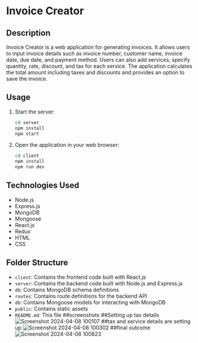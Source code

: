 # Invoice Creator

## Description
Invoice Creator is a web application for generating invoices. It allows users to input invoice details such as invoice number, customer name, invoice date, due date, and payment method. Users can also add services, specify quantity, rate, discount, and tax for each service. The application calculates the total amount including taxes and discounts and provides an option to save the invoice.

## Usage
1. Start the server:
    ```bash
    cd server
    npm install
    npm start
    ```
2. Open the application in your web browser:
     ```bash
    cd client
    npm install
    npm run dev
    ```

## Technologies Used
- Node.js
- Express.js
- MongoDB
- Mongoose
- React.js
- Redux
- HTML
- CSS

## Folder Structure
- `client`: Contains the frontend code built with React.js
- `server`: Contains the backend code built with Node.js and Express.js
- `db`: Contains MongoDB schema definitions
- `routes`: Contains route definitions for the backend API
- `db`: Contains Mongoose models for interacting with MongoDB
- `public`: Contains static assets
- `README.md`: This file
##screenshots
##Setting up tax details
![Screenshot 2024-04-08 100107](https://github.com/kmaity-9563/Invoice_tax_creater/assets/75235204/d08fdfce-643e-47c7-8450-4b8536091cf0)
##tax and service details are setting up
![Screenshot 2024-04-08 100302](https://github.com/kmaity-9563/Invoice_tax_creater/assets/75235204/efae9da8-5713-48e4-90e6-a8085a8d700c)
##final outcome
![Screenshot 2024-04-08 100823](https://github.com/kmaity-9563/Invoice_tax_creater/assets/75235204/f8820032-c79b-4f13-b9cc-5c59099af9d4)




